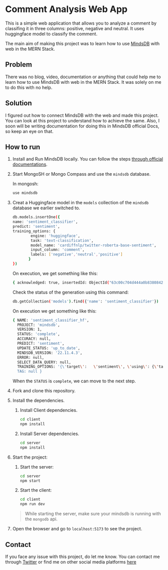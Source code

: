 # Comment Analysis Web App

This is a simple web application that allows you to analyze a comment by classifing it in three columns: positive, negative and neutral. It uses huggingface model to classify the comment.

The main aim of making this project was to learn how to use [MindsDB](https://mindsdb.com) with web in the MERN Stack.

## Problem

There was no blog, video, documentation or anything that could help me to learn how to use MindsDB with web in the MERN Stack. It was solely on me to do this with no help.

## Solution

I figured out how to connect MindsDB with the web and made this project. You can look at this project to understand how to achieve the same. Also, I soon will be writing documentation for doing this in MindsDB official Docs, so keep an eye on that.

## How to run

1. Install and Run MindsDB locally. You can follow the steps [through official documentations](https://docs.mindsdb.com/setup/self-hosted/pip/windows/).

2. Start MongoSH or Mongo Compass and use the `mindsdb` database.

    In mongosh:

    ```sh
    use mindsdb
    ```

3. Creat a Huggingface model in the `models` collection of the `mindsdb` database we earlier switched to.

    ```sh
    db.models.insertOne({
    name: 'sentiment_classifier',
    predict: 'sentiment',
    training_options: {
            engine: 'huggingface',
            task: 'text-classification',
            model_name: 'cardiffnlp/twitter-roberta-base-sentiment',
            input_column: 'comment',
            labels: ['negative','neutral','positive']
           }
    })
    ```

    On execution, we get something like this:

    ```sh
    { acknowledged: true, insertedId: ObjectId("63c00c704d444a0b83808420") }
    ```

    Check the status of the generation using this command:

    ```sh
    db.getCollection('models').find({'name': 'sentiment_classifier'})
    ```

    On execution we get something like this:

    ```sh
    { NAME: 'sentiment_classifier_hf',
      PROJECT: 'mindsdb',
      VERSION: 1,
      STATUS: 'complete',
      ACCURACY: null,
      PREDICT: 'sentiment',
      UPDATE_STATUS: 'up_to_date',
      MINDSDB_VERSION: '22.11.4.3',
      ERROR: null,
      SELECT_DATA_QUERY: null,
      TRAINING_OPTIONS: '{\'target\':   \'sentiment\', \'using\': {\'task\':   \'text-classification\', \'model_name\':   \'cardiffnlp/  twitter-roberta-base-sentiment\',   \'input_column\': \'comment\', \'labels\':   [\'negative\', \'neutral\', \'positive\']}}  ',
      TAG: null }
    ```

    When the `STATUS` is `complete`, we can move to the next step.

4. Fork and clone this repository.

5. Install the dependencies.

    1. Install Client dependencies.

        ```sh
        cd client
        npm install
        ```

    2. Install Server dependencies.

        ```sh
        cd server
        npm install
        ```

6. Start the project:

    1. Start the server:

        ```sh
        cd server
        npm start
        ```

    2. Start the client:

        ```sh
        cd client
        npm run dev
        ```

    > While starting the server, make sure your mindsdb is running with the `mongodb` api.

7. Open the browser and go to `localhost:5173` to see the project.

## Contact

If you face any issue with this project, do let me know. You can contact me through [Twitter](https://twitter.com/inclinedadarsh) or find me on other social media platforms [here](https://bento.me/adarsh)
